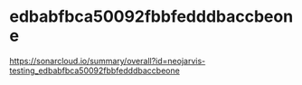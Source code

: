 # edbabfbca50092fbbfedddbaccbeone
https://sonarcloud.io/summary/overall?id=neojarvis-testing_edbabfbca50092fbbfedddbaccbeone
